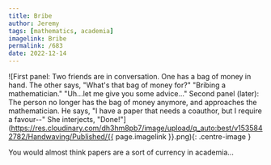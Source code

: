 ```yaml
---
title: Bribe
author: Jeremy
tags: [mathematics, academia]
imagelink: Bribe
permalink: /683
date: 2022-12-14
---
```


![First panel: Two friends are in conversation. One has a bag of money in hand. The other says, "What's that bag of money for?" "Bribing a mathematician." "Uh...let me give you some advice..." Second panel (later): The person no longer has the bag of money anymore, and approaches the mathematician. He says, "I have a paper that needs a coauthor, but I require a favour--" She interjects, "Done!"](https://res.cloudinary.com/dh3hm8pb7/image/upload/q_auto:best/v1535842782/Handwaving/Published/{{ page.imagelink }}.png){: .centre-image }

You would almost think papers are a sort of currency in academia...
